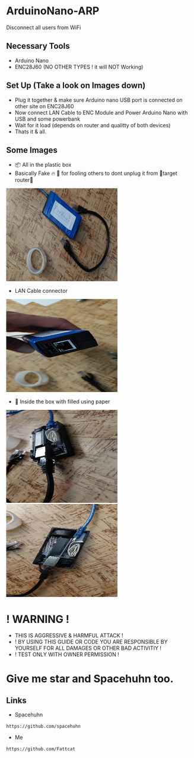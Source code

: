# ArduinoNano-ARP
Disconnect all users from WiFi

## Necessary Tools
- Arduino Nano
- ENC28J60 (NO OTHER TYPES ! it will NOT Working)
## Set Up (Take a look on Images down)
- Plug it together & make sure Arduino nano USB port is connected on other site on ENC28J60
- Now connect LAN Cable to ENC Module and Power Arduino Nano with USB and some powerbank
- Wait for it load (depends on router and qualitty of both devices)
- Thats it & all.

## Some Images
- 📦 All in the plastic box 
- Basically Fake 🔥 🧱 for fooling others to dont unplug it from 📌target router📌
<img src="ArduinoNano-Img01.jpg" alt="Image01" width="300" height="250">

- LAN Cable connector 
<img src="ArduinoNano-Img02.jpg" alt="Image02" width="300" height="250">

- 📝 Inside the box with filled using paper
<img src="ArduinoNano-Img03.jpg" alt="Image04" width="300" height="250">

<img src="ArduinoNano-Img04.jpg" alt="Image01" width="300" height="250">

# ! WARNING !
- THIS IS AGGRESSIVE & HARMFUL ATTACK !
- ! BY USING THIS GUIDE OR CODE YOU ARE RESPONSIBLE BY YOURSELF FOR ALL DAMAGES OR OTHER BAD ACTIVITIY !
- ! TEST ONLY WITH OWNER PERMISSION !

# Give me star and Spacehuhn too.

## Links
- Spacehuhn
```
https://github.com/spacehuhn
```
- Me
```
https://github.com/Fattcat
```
